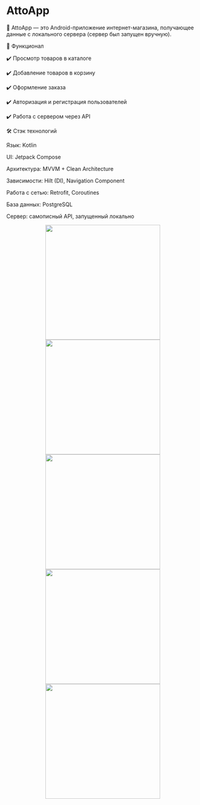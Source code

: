 # AttoApp
🛒 AttoApp — это Android-приложение интернет-магазина, получающее данные с локального сервера (сервер был запущен вручную).

🚀 Функционал

✔️ Просмотр товаров в каталоге

✔️ Добавление товаров в корзину

✔️ Оформление заказа

✔️ Авторизация и регистрация пользователей

✔️ Работа с сервером через API

🛠 Стэк технологий

Язык: Kotlin

UI: Jetpack Compose

Архитектура: MVVM + Clean Architecture

Зависимости: Hilt (DI), Navigation Component

Работа с сетью: Retrofit, Coroutines

База данных: PostgreSQL

Сервер: самописный API, запущенный локально


<p align="center">
  <img src="https://github.com/user-attachments/assets/00065312-43f0-4855-873d-f5873eb27ee7" width="300"/>
  <img src="https://github.com/user-attachments/assets/9a4741f9-a1f2-4ce7-b9f1-1e9e5029de84" width="300"/>
  <img src="https://github.com/user-attachments/assets/5911442e-fe6c-408a-aab0-f64a45125466" width="300"/>
  <img src="https://github.com/user-attachments/assets/5e6a1eb4-7bed-41d8-bf4f-f29a39b3aa8d" width="300"/>
  <img src="https://github.com/user-attachments/assets/79eaa669-ce72-4380-8472-ab8b68fb4d21" width="300"/>
</p>


